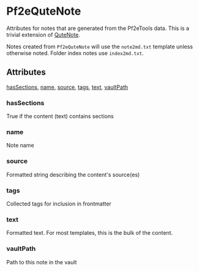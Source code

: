 # Pf2eQuteNote

Attributes for notes that are generated from the Pf2eTools data. This is a trivial extension of [QuteNote](../QuteNote.md).

Notes created from `Pf2eQuteNote` will use the `note2md.txt` template unless otherwise noted. Folder index notes use `index2md.txt`.

## Attributes

[hasSections](#hassections), [name](#name), [source](#source), [tags](#tags), [text](#text), [vaultPath](#vaultpath)


### hasSections

True if the content (text) contains sections

### name

Note name

### source

Formatted string describing the content's source(es)

### tags

Collected tags for inclusion in frontmatter

### text

Formatted text. For most templates, this is the bulk of the content.

### vaultPath

Path to this note in the vault
